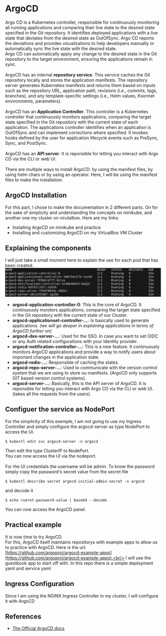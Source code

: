 # ArgoCD

Argo CD is a Kubernetes controller, responsible for continuously monitoring all running applications and comparing their live state to the desired state specified in the Git repository. It identifies deployed applications with a live state that deviates from the desired state as OutOfSync. Argo CD reports the deviations and provides visualizations to help developers manually or automatically sync the live state with the desired state. <br/>
Argo CD can automatically apply any change to the desired state in the Git repository to the target environment, ensuring the applications remain in sync.<br/><br/>
ArgoCD has an internal **repository service**. This service caches the Git repository locally and stores the application manifests. The repository server generates Kubernetes manifests and returns them based on inputs such as the repository URL, application path, revisions (i.e., commits, tags, branches), and any template-specific settings (i.e., Helm values, Ksonnet environments, parameters).<br/><br/>
ArgoCD has an **Application Controller**. This controller is a Kubernetes controller that continuously monitors applications, comparing the target state specified in the Git repository with the current state of each application. The applications controller identifies when an application is OutOfSync and can implement corrections where specified. It invokes hooks defined by the user for application lifecycle events such as PreSync, Sync, and PostSync.<br/><br/>
ArgoCD has an **API server**. It is reponsible for letting you interact with Argo CD via the CLI or web UI.<br/><br/>
There are multiple ways to install ArgoCD: by using the manifest files, by using helm chars or by using an operator. Here, I will be using the manifest files to make the installation. 

## ArgoCD Installation 
For this part, I chose to make the documentation in 2 different parts. On for the sake of simplicity and understanding the concepts on minikube, and another one my cluster on virutalbox. Here are my links:
* Installing ArgoCD on minikube and practice 
* Installing and customizing ArgoCD on my VirtualBox VM Cluster

## Explaining the components
I will just take a small moment here to explain the use for each pod that has been created.
![ArgoCD_Pods](img/argo_components.png)<br/>

* **argocd-application-controller-0**: This is the core of ArgoCD. It continuously monitors applications, comparing the target state specified in the Git repository with the current state of our Cluster.
* **argocd-applicationset-controller-...**: Is basically used to generate applications. *(we will go deeper in explaining applications in terms of ArgoCD further on)*
* **argocd-dex-server-...**: Used for the SSO. In case you want to set OIDC or any Auth related configurations with your Identity provider.
* **argocd-notification-controller-...**: This is a new feature. It continuously monitors ArgoCD applications and provide a way to notify users about important changes in the application state.
* **argocd-redis-...**: Responsible of caching the states.
* **argocd-repo-server-...**: Used to communicate with the version control system that we are using to store ou manifests. (ArgoCD only supports GIT based version control systems).
* **argocd-server-...**: Basically, this is the API server of ArgoCD. It is reponsible for letting you interact with Argo CD via the CLI or web UI. (takes all the requests from the users).

## Configuer the service as NodePort
For the simplicity of this exemple, I am not going to use my Ingress Controller and simply configure the argocd-server as type NodePort to access the UI. 
```
$ kubectl edit svc argocd-server -n argocd
```
Then edit the type ClusterIP to NodePort.<br/>
You can now access the UI via the nodeport.<br/><br/>
For the UI credentials the username will be admin. To know the password simply copy the password's secret value from the secret file
```
$ kubectl describe secret argocd-initial-admin-secret -n argocd
```
and decode it
```
$ echo <seret-password-value | base64 --decode
```
You can now access the ArgoCD panel.

## Practical example
It is now time to try ArgoCD.<br/>
For this, ArgoCD itself maintains repositorys with example apps to allow us to practice with ArgoCD. Here is the url: [https://github.com/argoproj/argocd-example-apps](https://github.com/argoproj/argocd-example-apps).<br/>
I will use the guestbook app to start off with. In this repo there is a simple deployment yaml and service yaml
## Ingress Configuration
Since I am using the NGINX Ingress Controller in my cluster, I will configure it with ArgoCD
## References
* [The Official ArgoCD docs](https://argo-cd.readthedocs.io/en/stable/)